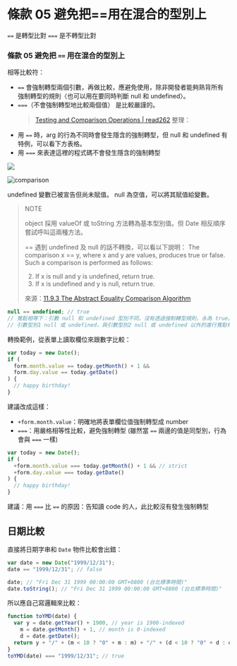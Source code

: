 # 條款 05 避免把==用在混合的型別上

`==` 是轉型比對
`===` 是不轉型比對

### 條款 05 避免把 `==` 用在混合的型別上

相等比較符：

- `==` 會強制轉型兩個引數，再做比較，應避免使用，除非開發者能夠熟背所有強制轉型的規則〈也可以用在要同時判斷 null 和 undefined〉。
- `===`（不會強制轉型地比較兩個值） 是比較嚴謹的。
  > [Testing and Comparison Operations | read262](https://read262.netlify.app/abstract-operations/testing-and-comparison-operations#sec-abstract-equality-comparison)
  > 整理：
- 用 `==` 時，arg 的行為不同時會發生隱含的強制轉型，但 null 和 undefined 有特例，可以看下方表格。
- 用 `===` 來表達這裡的程式碼不會發生隱含的強制轉型

![](https://i.imgur.com/kbNpnDB.png)

![comparison](https://i.imgur.com/Dt8Q7TQ.png)

undefined 變數已被宣告但尚未賦值。
null 為空值，可以將其賦值給變數。

> NOTE
>
> object 採用 valueOf 或 toString 方法轉為基本型別值。但 Date 相反順序嘗試呼叫這兩種方法。
>
> == 遇到 undefined 及 null 的話不轉換，可以看以下說明：
> The comparison x == y, where x and y are values, produces true or false. Such a comparison is performed as follows:
>
> 2. If x is null and y is undefined, return true.
> 3. If x is undefined and y is null, return true.
>
> 來源：[11.9.3 The Abstract Equality Comparison Algorithm](https://www.ecma-international.org/ecma-262/5.1/#sec-11.9.3)

```javascript
null == undefined; // true
// 寬鬆相等下：引數 null 和 undefined 型別不同，沒有透過強制轉型規則，永為 true。
// 引數型別1 null 或 undefined，與引數型別2 null 或 undefined 以外的進行寬鬆相等，沒有透過強制轉型規則，永為 false。
```

轉換範例，從表單上讀取欄位來跟數字比較：

```javascript
var today = new Date();
if (
  form.month.value == today.getMonth() + 1 &&
  form.day.value == today.getDate()
) {
  // happy birthday!
}
```

建議改成這樣：

- `+form.month.value`：明確地將表單欄位值強制轉型成 number
- `===`：用嚴格相等性比較，避免強制轉型 (雖然當 `==` 兩邊的值是同型別，行為會與 `===` 一樣)

```javascript
var today = new Date();
if (
  +form.month.value === today.getMonth() + 1 && // strict
  +form.day.value === today.getDate()
) {
  // happy birthday!
}
```

建議：用 `===` 比 `==` 的原因：告知讀 code 的人，此比較沒有發生強制轉型

## 日期比較

直接將日期字串和 `Date` 物件比較會出錯：

```javascript
var date = new Date("1999/12/31");
date == "1999/12/31"; // false

date; // "Fri Dec 31 1999 00:00:00 GMT+0800 (台北標準時間)"
date.toString(); // "Fri Dec 31 1999 00:00:00 GMT+0800 (台北標準時間)"
```

所以應自己寫邏輯來比較：

```javascript
function toYMD(date) {
  var y = date.getYear() + 1900, // year is 1900-indexed
    m = date.getMonth() + 1, // month is 0-indexed
    d = date.getDate();
  return y + "/" + (m < 10 ? "0" + m : m) + "/" + (d < 10 ? "0" + d : d);
}
toYMD(date) === "1999/12/31"; // true
```

